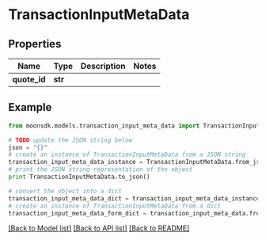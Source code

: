 # TransactionInputMetaData


## Properties

Name | Type | Description | Notes
------------ | ------------- | ------------- | -------------
**quote_id** | **str** |  | 

## Example

```python
from moonsdk.models.transaction_input_meta_data import TransactionInputMetaData

# TODO update the JSON string below
json = "{}"
# create an instance of TransactionInputMetaData from a JSON string
transaction_input_meta_data_instance = TransactionInputMetaData.from_json(json)
# print the JSON string representation of the object
print TransactionInputMetaData.to_json()

# convert the object into a dict
transaction_input_meta_data_dict = transaction_input_meta_data_instance.to_dict()
# create an instance of TransactionInputMetaData from a dict
transaction_input_meta_data_form_dict = transaction_input_meta_data.from_dict(transaction_input_meta_data_dict)
```
[[Back to Model list]](../README.md#documentation-for-models) [[Back to API list]](../README.md#documentation-for-api-endpoints) [[Back to README]](../README.md)


